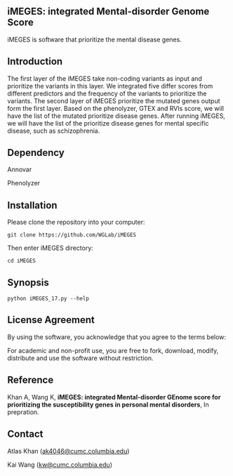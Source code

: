 ## iMEGES: integrated Mental-disorder Genome Score

iMEGES is software that prioritize the mental disease genes. 

## Introduction

The first layer of the iMEGES take non-coding variants as input and prioritize the variants in this layer. We integrated five differ scores from different predictors and the frequency of the variants to prioritize the variants. The second layer of iMEGES prioritize the mutated genes output form the first layer. Based on the phenolyzer, GTEX and RVIs score, we will have the list of the mutated prioritize disease genes. After running iMEGES, we will have the list of the prioritize disease genes for mental specific disease, such as schizophrenia.


## Dependency
Annovar

Phenolyzer

## Installation 

Please clone the repository into your computer:

    git clone https://github.com/WGLab/iMEGES

Then enter iMEGES directory:

    cd iMEGES
    
## Synopsis

    python iMEGES_17.py --help


## License Agreement

By using the software, you acknowledge that you agree to the terms below:

For academic and non-profit use, you are free to fork, download, modify, distribute and use the software without restriction.


## Reference

Khan A, Wang K, **iMEGES: integrated Mental-disorder GEnome score for prioritizing the susceptibility genes in personal mental disorders**, In prepration.

## Contact
Atlas Khan (ak4046@cumc.columbia.edu)

Kai Wang (kw@cumc.columbia.edu)




